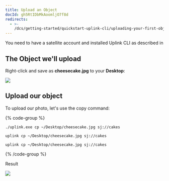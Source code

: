 ```yaml
---
title: Upload an Object
docId: gh5RtIDbMkAoomljO7f8d
redirects:
  - >-
    /dcs/getting-started/quickstart-uplink-cli/uploading-your-first-object/upload-an-object
---
```


You need to have a satellite account and installed Uplink CLI as described in [](docId:TbMdOGCAXNWyPpQmH6EOq)

## The Object we'll upload

Right-click and save as **cheesecake.jpg** to your **Desktop**:

![](https://archbee-image-uploads.s3.amazonaws.com/kv3plx2xmXcUGcVl4Lttj/Agk7hc0TSkbDdOVi_kAmL_cheesecake.jpeg)

## Upload our object

To upload our photo, let's use the copy command:

{% code-group %}

```windows
./uplink.exe cp ~/Desktop/cheesecake.jpg sj://cakes
```

```macos
uplink cp ~/Desktop/cheesecake.jpg sj://cakes
```

```linux
uplink cp ~/Desktop/cheesecake.jpg sj://cakes
```

{% /code-group %}

Result

![](https://archbee-image-uploads.s3.amazonaws.com/kv3plx2xmXcUGcVl4Lttj/-kJd4nJmCle8qwhaY5-bW_uploadfile.png)
